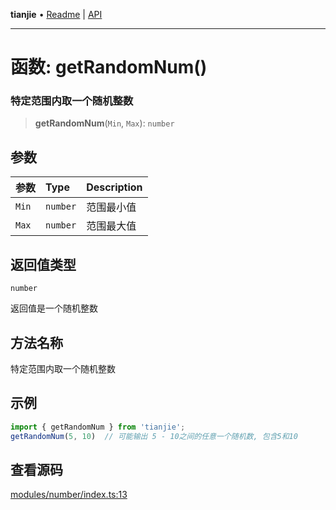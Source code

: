 **tianjie** • [Readme](../README.md) \| [API](../globals.md)

***

# 函数: getRandomNum()

### 特定范围内取一个随机整数

<a id="undefined" name="undefined"></a>

> **getRandomNum**(`Min`, `Max`): `number`

## 参数

| 参数 | Type | Description |
| :------ | :------ | :------ |
| `Min` | `number` | 范围最小值 |
| `Max` | `number` | 范围最大值 |

## 返回值类型

`number`

返回值是一个随机整数

## 方法名称

特定范围内取一个随机整数

## 示例

``` ts
import { getRandomNum } from 'tianjie';
getRandomNum(5, 10)  // 可能输出 5 - 10之间的任意一个随机数, 包含5和10
```

## 查看源码

[modules/number/index.ts:13](https://github.com/hacxy/tianjie/blob/3a3f9f626d27cf04a1fdcea3cadef8bda0e494f2/src/modules/number/index.ts#L13)
